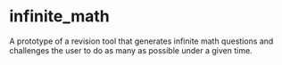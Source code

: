 # infinite_math
A prototype of a revision tool that generates infinite math questions and challenges the user to do as many as possible under a given time.
